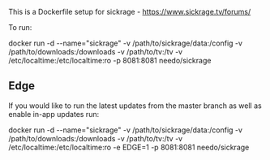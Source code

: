 This is a Dockerfile setup for sickrage - https://www.sickrage.tv/forums/

To run:

docker run -d --name="sickrage" -v /path/to/sickrage/data:/config -v /path/to/downloads:/downloads -v /path/to/tv:/tv -v /etc/localtime:/etc/localtime:ro -p 8081:8081 needo/sickrage

Edge
----
If you would like to run the latest updates from the master branch as well as enable in-app updates run:

docker run -d --name="sickrage" -v /path/to/sickrage/data:/config -v /path/to/downloads:/downloads -v /path/to/tv:/tv -v /etc/localtime:/etc/localtime:ro -e EDGE=1 -p 8081:8081 needo/sickrage
